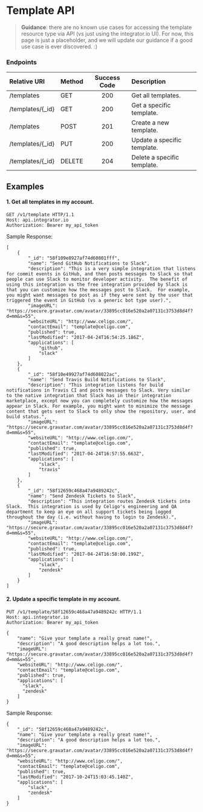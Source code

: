 Template API
===========
>**Guidance**: there are no known use cases for accessing the template resource type via API (vs just using the integrator.io UI). For now, this page is just a placeholder, and we will update our guidance if a good use case is ever discovered.  :)

### Endpoints
| Relative URI| Method | Success Code | Description|
|:-----------|:-------|:------------:|:-------------|
|/templates|GET|200|Get all templates.|
|/templates/{_id}|GET|200|Get a specific template.|
|/templates|POST|201|Create a new template.|
|/templates/{_id}|PUT|200|Update a specific template.|
|/templates/{_id}|DELETE|204|Delete a specific template.|


## Examples

#### 1.  Get all templates in my account.

```
GET /v1/template HTTP/1.1
Host: api.integrator.io
Authorization: Bearer my_api_token
```

Sample Response:

```
[
    {
        "_id": "58f109e8927af74d60801fff",
        "name": "Send GitHub Notifications to Slack",
        "description": "This is a very simple integration that listens for commit events in GitHub, and then posts messages to Slack so that people can use Slack to monitor developer activity.  The benefit of using this integration vs the free integration provided by Slack is that you can customize how the messages post to Slack.  For example, you might want messages to post as if they were sent by the user that triggered the event in GitHub (vs a generic bot type user).",
        "imageURL": "https://secure.gravatar.com/avatar/33895cc016e520a2a07131c3753d8d4f?d=mm&s=55",
        "websiteURL": "http://www.celigo.com/",
        "contactEmail": "template@celigo.com",
        "published": true,
        "lastModified": "2017-04-24T16:54:25.186Z",
        "applications": [
            "github",
            "slack"
        ]
    },
    {
        "_id": "58f10e49927af74d608022ac",
        "name": "Send Travis Build Notifications to Slack",
        "description": "This integration listens for build notifications in Travis CI and posts messages to Slack. Very similar to the native integration that Slack has in their integration marketplace, except now you can completely customize how the messages appear in Slack. For example, you might want to minimize the message content that gets sent to Slack to only show the repository, user, and build status.",
        "imageURL": "https://secure.gravatar.com/avatar/33895cc016e520a2a07131c3753d8d4f?d=mm&s=55",
        "websiteURL": "http://www.celigo.com/",
        "contactEmail": "template@celigo.com",
        "published": true,
        "lastModified": "2017-04-24T16:57:55.663Z",
        "applications": [
            "slack",
            "travis"
        ]
    },
    {
        "_id": "58f12659c468a47a9489242c",
        "name": "Send Zendesk Tickets to Slack",
        "description": "This integration routes Zendesk tickets into Slack.  This integration is used by Celigo's engineering and QA department to keep an eye on all support tickets being logged throughout the day (i.e. without having to login to Zendesk).",
        "imageURL": "https://secure.gravatar.com/avatar/33895cc016e520a2a07131c3753d8d4f?d=mm&s=55",
        "websiteURL": "http://www.celigo.com/",
        "contactEmail": "template@celigo.com",
        "published": true,
        "lastModified": "2017-04-24T16:58:00.199Z",
        "applications": [
            "slack",
            "zendesk"
        ]
    }
]
```
#### 2.  Update a specific template in my account.

```
PUT /v1/template/58f12659c468a47a9489242c HTTP/1.1
Host: api.integrator.io
Authorization: Bearer my_api_token

{
    "name": "Give your template a really great name!",
    "description": "A good description helps a lot too.",
    "imageURL": "https://secure.gravatar.com/avatar/33895cc016e520a2a07131c3753d8d4f?d=mm&s=55",
    "websiteURL": "http://www.celigo.com/",
    "contactEmail": "template@celigo.com",
    "published": true,
    "applications": [
      "slack",
      "zendesk"
    ]
}
```

Sample Response:

```
{
    "_id": "58f12659c468a47a9489242c",
    "name": "Give your template a really great name!",
    "description": "A good description helps a lot too.",
    "imageURL": "https://secure.gravatar.com/avatar/33895cc016e520a2a07131c3753d8d4f?d=mm&s=55",
    "websiteURL": "http://www.celigo.com/",
    "contactEmail": "template@celigo.com",
    "published": true,
    "lastModified": "2017-10-24T15:03:45.140Z",
    "applications": [
        "slack",
        "zendesk"
    ]
}
```
